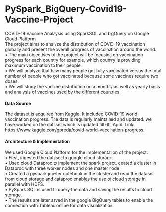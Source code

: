 # PySpark_BigQuery-Covid19-Vaccine-Project
COVID-19 Vaccine Analaysis using SparkSQL and bigQuery on Google Cloud Platform<br>
The project aims to analyze the distribution of COVID-19 vaccination globally and present the overall progress of vaccination around the world.<br>
•	The main objectives of the project will be focusing on vaccination progress for each country for example, which country is providing maximum vaccination to their people. <br>
•	We will analyze that how many people got fully vaccinated versus the total number of people who got vaccinated because some vaccines require two doses. <br>
•	We will study the vaccine distribution on a monthly as well as yearly basis and analysis of vaccines used by the different countries.

<h4>Data Source</h4>
The dataset is acquired from Kaggle. It included COVID-19 world vaccination progress. The data is regularly maintained and updated. we have worked on the dataset which is updated till 6th April. Link: https://www.kaggle.com/gpreda/covid-world-vaccination-progress.<br>

 <h4>Architecture & Implementation</h4>
  
We used Google Cloud Platform for the implementation of the project.<br>
•	First, ingested the dataset to google cloud storage. <br>
•	Used cloud Dataproc to implement the spark project, ceated a cluster in Dataproc with three worker nodes and one master node. <br>
•	Created a pyspark jupyter notebook in the cluster and read the dataset from cloud storage and dataproc enables the use of cloud storage in parallel with HDFS. <br>
•	PySpark SQL is used to query the data and saving the results to cloud storage. <br>
•	The results are later saved in the google BigQuery tables to enable the connection with Tableau online for data visualization.<br>
